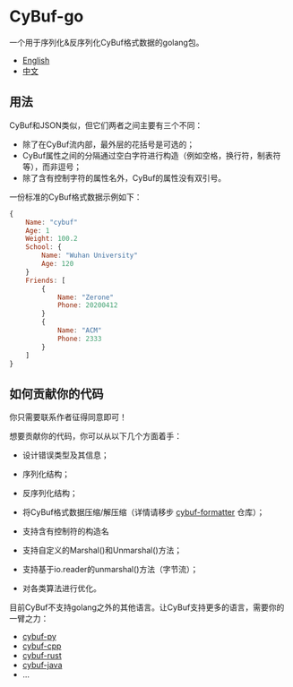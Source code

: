 # CyBuf-go
一个用于序列化&反序列化CyBuf格式数据的golang包。
- [English](README.md)
- [中文](README.zh_CN.md)

## 用法
CyBuf和JSON类似，但它们两者之间主要有三个不同：

- 除了在CyBuf流内部，最外层的花括号是可选的；
- CyBuf属性之间的分隔通过空白字符进行构造（例如空格，换行符，制表符等），而非逗号；
- 除了含有控制字符的属性名外，CyBuf的属性没有双引号。

一份标准的CyBuf格式数据示例如下：
```javascript
{
	Name: "cybuf"
	Age: 1
	Weight: 100.2
	School: {
		Name: "Wuhan University"
		Age: 120
	}
	Friends: [
		{
			Name: "Zerone"
			Phone: 20200412
		}
		{
			Name: "ACM"
			Phone: 2333
		}
	]
}
```

## 如何贡献你的代码
你只需要联系作者征得同意即可！

想要贡献你的代码，你可以从以下几个方面着手：

- 设计错误类型及其信息；

- 序列化结构；

- 反序列化结构；

- 将CyBuf格式数据压缩/解压缩（详情请移步 [cybuf-formatter](https://github.com/yah01/cybuf-formatter) 仓库）；

- 支持含有控制符的构造名

- 支持自定义的Marshal()和Unmarshal()方法；

- 支持基于io.reader的unmarshal()方法（字节流）；

- 对各类算法进行优化。

  

目前CyBuf不支持golang之外的其他语言。让CyBuf支持更多的语言，需要你的一臂之力：
- [cybuf-py](https://github.com/yah01/cybuf-py)
- [cybuf-cpp](https://github.com/yah01/cybuf-cpp)
- [cybuf-rust](https://github.com/yah01/cybuf-rust)
- [cybuf-java](https://github.com/yah01/cybuf-java/blob/master/Cybuf.java)
- ...